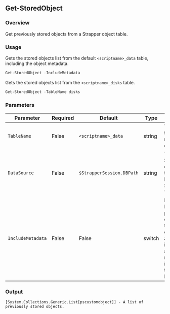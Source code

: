## Get-StoredObject
### Overview
Get previously stored objects from a Strapper object table.

### Usage

Gets the stored objects list from the default `<scriptname>_data` table, including the object metadata.
```powershell
Get-StoredObject -IncludeMetadata
```

Gets the stored objects list from the `<scriptname>_disks` table.
```powershell
Get-StoredObject -TableName disks
```

### Parameters
| Parameter         | Required | Default                   | Type   | Description                                                                                                                    |
| ----------------- | -------- | ------------------------- | ------ | ------------------------------------------------------------------------------------------------------------------------------ |
| `TableName`       | False    | `<scriptname>_data`       | string | The name of the table to retrieve objects from.                                                                                |
| `DataSource`      | False    | `$StrapperSession.DBPath` | string | The target SQLite datasource to use. Defaults to Strapper's 'Strapper.db'.                                                     |
| `IncludeMetadata` | False    | False                     | switch | Include a Metadata property on each object that describes additional information about table name, insertion time, and row ID. |

### Output
```
[System.Collections.Generic.List[pscustomobject]] - A list of previously stored objects.
```
